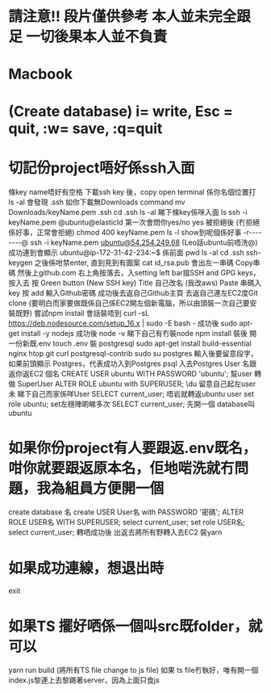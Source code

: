 # 請注意‼️ 段片僅供參考 本人並未完全跟足  一切後果本人並不負責
# Macbook 
# (Create database) i= write,  Esc = quit,  :w= save,  :q=quit
# 切記份project唔好係ssh入面

條key name唔好有空格
下載ssh key 後，copy
open terminal 
係你名個位置打
ls -al
會發現 .ssh 
如你下載無Downloads
command
mv Downloads/keyName.pem .ssh
cd .ssh
ls -al
睇下條key係咪入面
ls
ssh -i keyName.pem @ubuntu@elasticId
第一次會問你yes/no
yes
被拒絕後  (冇拒絕係好事，正常會拒絕)
chmod 400 keyName.pem
ls -l
show到呢個係好事 -r--------@
ssh -i keyName.pem ubuntu@54.254.249.68  (Leo話ubuntu前唔洗@)
成功連到會顯示
ubuntu@ip-172-31-42-234:~$ 係前面
pwd
ls -al
cd .ssh
ssh-keygen
之後係咁禁enter, 直到見到有圖案
cat id_rsa.pub
會出左一串碼
Copy串碼
然後上github.com
右上角按落去，入setting
left bar搵SSH and GPG keys，按入去
按 Green button (New SSH key)
Title 自己改名 (我改aws)
Paste 串碼入key
按 add
輸入Github密碼
成功後去返自己Github主頁
去返自己連左EC2度Git clone (要明白而家要做既係自己係EC2開左個新電腦，所以由頭裝一次自己要安裝既野)
嘗試npm install
會話裝唔到
curl -sL https://deb.nodesource.com/setup_16.x | sudo -E bash -
成功後
sudo apt-get install -y nodejs
成功後
node -v  睇下自己有冇裝node
npm install
裝後 開一份新既.env
touch .env
裝 postgresql
sudo apt-get install build-essential nginx htop git curl postgresql-contrib
sudo su postgres
輸入後要留意段字，如果前頭顯示 Postgres，代表成功入到Postgres
psql  入去Postgres
User 名跟返你返EC2 個名
CREATE USER ubuntu WITH PASSWORD 'ubuntu';
幫user 轉做 SuperUser
ALTER ROLE ubuntu with SUPERUSER;
\du  留意自己起左user未
睇下自己而家係咩User
SELECT current_user;
唔岩就轉返ubuntu user
set role ubuntu;
set左穩陣啲睇多次
SELECT current_user;
先開一個 database叫 ubuntu
# 如果你份project有人要跟返.env既名，咁你就要跟返原本名，佢地啱洗就冇問題，我為組員方便開一個
create database 名
create USER User名 with PASSWORD '密碼';
ALTER ROLE USER名 WITH SUPERUSER;
select current_user;
set role USER名;
select current_user;
轉哂成功後
出返去將所有野轉入去EC2
裝yarn
# 如果成功連線，想退出時
exit

# 如果TS 擺好哂係一個叫src既folder，就可以
yarn run build (將所有TS file change to js file)
如果 ts file冇執好，唯有開一個index.js黎連上去黎踢著server，因為上面只食js